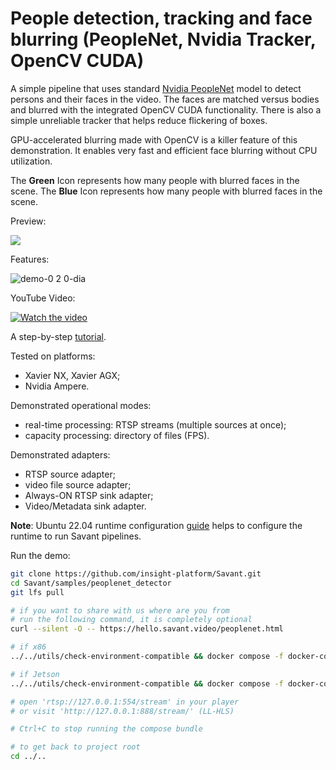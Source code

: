 # People detection, tracking and face blurring (PeopleNet, Nvidia Tracker, OpenCV CUDA)

A simple pipeline that uses standard [Nvidia PeopleNet](https://catalog.ngc.nvidia.com/orgs/nvidia/teams/tao/models/peoplenet) model to detect persons and their faces in the video. The faces are matched versus bodies and blurred with the integrated OpenCV CUDA functionality. There is also a simple unreliable tracker that helps reduce flickering of boxes.

GPU-accelerated blurring made with OpenCV is a killer feature of this demonstration. It enables very fast and efficient face blurring without CPU utilization.

The **Green** Icon represents how many people with blurred faces in the scene. 
The **Blue** Icon represents how many people with blurred faces in the scene.

Preview:

![](assets/peoplenet-blur-demo-loop.webp)

Features:

![demo-0 2 0-dia](https://user-images.githubusercontent.com/15047882/229354155-f37ad24b-c0bd-4249-ba83-a53b3c1e053b.png)

YouTube Video:

[![Watch the video](https://img.youtube.com/vi/YCvT3XbiSik/default.jpg)](https://youtu.be/YCvT3XbiSik)

A step-by-step [tutorial](https://hello.savant.video/peoplenet-tutorial).

Tested on platforms:

- Xavier NX, Xavier AGX;
- Nvidia Ampere.

Demonstrated operational modes:

- real-time processing: RTSP streams (multiple sources at once);
- capacity processing: directory of files (FPS).

Demonstrated adapters:
- RTSP source adapter;
- video file source adapter;
- Always-ON RTSP sink adapter;
- Video/Metadata sink adapter.


**Note**: Ubuntu 22.04 runtime configuration [guide](../../docs/runtime-configuration.md) helps to configure the runtime to run Savant pipelines.

Run the demo:

```bash
git clone https://github.com/insight-platform/Savant.git
cd Savant/samples/peoplenet_detector
git lfs pull

# if you want to share with us where are you from
# run the following command, it is completely optional
curl --silent -O -- https://hello.savant.video/peoplenet.html

# if x86
../../utils/check-environment-compatible && docker compose -f docker-compose.x86.yml up

# if Jetson
../../utils/check-environment-compatible && docker compose -f docker-compose.l4t.yml up

# open 'rtsp://127.0.0.1:554/stream' in your player
# or visit 'http://127.0.0.1:888/stream/' (LL-HLS)

# Ctrl+C to stop running the compose bundle

# to get back to project root
cd ../..
```

